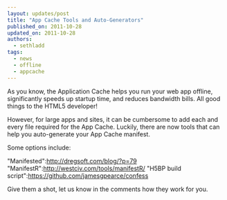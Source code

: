 ```yaml
---
layout: updates/post
title: "App Cache Tools and Auto-Generators"
published_on: 2011-10-28
updated_on: 2011-10-28
authors:
  - sethladd
tags:
  - news
  - offline
  - appcache
---
```

As you know, the Application Cache helps you run your web app offline, significantly speeds up startup time, and reduces bandwidth bills.  All good things to the HTML5 developer!

However, for large apps and sites, it can be cumbersome to add each and every file required for the App Cache.  Luckily, there are now tools that can help you auto-generate your App Cache manifest.

Some options include:

"Manifested":http://dregsoft.com/blog/?p=79
"ManifestR":http://westciv.com/tools/manifestR/
"H5BP build script":https://github.com/jamesgpearce/confess

Give them a shot, let us know in the comments how they work for you.
